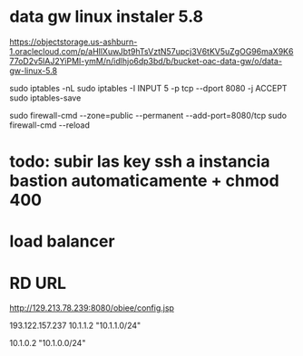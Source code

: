 # data gw linux instaler 5.8
https://objectstorage.us-ashburn-1.oraclecloud.com/p/aHllXuwJbt9hTsVztN57upcj3V6tKV5uZgOG96maX9K677oD2v5lAJ2YiPMI-ymM/n/idlhjo6dp3bd/b/bucket-oac-data-gw/o/data-gw-linux-5.8


sudo iptables -nL
sudo iptables -I INPUT 5 -p tcp --dport 8080 -j ACCEPT
sudo iptables-save

sudo firewall-cmd --zone=public --permanent --add-port=8080/tcp
sudo firewall-cmd --reload



# todo: subir las key ssh a instancia bastion automaticamente + chmod 400
# load balancer

# RD URL 
http://129.213.78.239:8080/obiee/config.jsp

193.122.157.237
10.1.1.2
"10.1.1.0/24"

10.1.0.2
"10.1.0.0/24"
